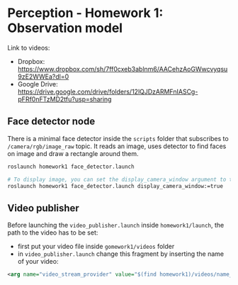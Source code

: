 # Perception - Homework 1: Observation model

Link to videos:
- Dropbox: https://www.dropbox.com/sh/7ff0cxeb3ablnm6/AACehzAoGWwcvyqsu9zE2WWEa?dl=0
- Google Drive: https://drive.google.com/drive/folders/12lQJDzARMFnIASCg-pFRf0nFTzMD2tfu?usp=sharing

## Face detector node
There is a minimal face detector inside the `scripts` folder that subscribes to `/camera/rgb/image_raw` topic. It reads an image, uses detector to find faces on image and draw a rectangle around them.

```bash
roslaunch homework1 face_detector.launch

# To display image, you can set the display_camera_window argument to true
roslaunch homework1 face_detector.launch display_camera_window:=true
```

## Video publisher
Before launching the `video_publisher.launch` inside `homework1/launch`, the path to the video has to be set:
- first put your video file inside `gomework1/videos` folder
- in `video_publisher.launch` change this fragment by inserting the name of your video:

```xml
<arg name="video_stream_provider" value="$(find homework1)/videos/name_of_your_video" />
```


